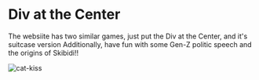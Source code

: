 # Div at the Center

The websiite has two similar games, just put the Div at the Center, and it's suitcase version
Additionally, have fun with some Gen-Z politic speech and the origins of Skibidi!!

![cat-kiss](https://github.com/user-attachments/assets/30f3bdc8-4ae3-465b-bbbc-0fbfa9d12494)
